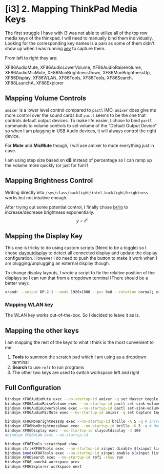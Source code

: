# \[i3\] 2. Mapping ThinkPad Media Keys

The first struggle I have with i3 was not able to utilize all of the top row media keys of the thinkpad. I will need to manually bind them individually. Looking for the corresponding key names is a pain as some of them didn't show up when I was running [xev](https://www.x.org/releases/X11R7.7/doc/man/man1/xev.1.xhtml) to capture them.

From left to right they are:

XF86AudioMute, XF86AudioLowerVolume, XF86AudioRaiseVolume, XF86AudioMicMute, XF86MonBrightnessDown, XF86MonBrightnessUp, XF86Display, XF86WLAN, XF86Tools, XF86Tools, XF86Search, XF86LaunchA, XF86Explorer

## Mapping Volume Controls

`amixer` is a lower level control compared to `pactl` IMO. `amixer` does give me more control over the sound cards but `pactl` seems to be the one that controls default output devices. To make life easier, I chose to bind `pactl` commands to volume controls to set volume of the "Default Output Device" so when I am plugging in USB Audio devices, it will always control the right device.

For **Mute** and **MicMute** though, I will use amixer to mute everything just in case.

I am using step size based on **dB** instead of percentage so I can ramp up the volume more quickly (or just for fun?)

## Mapping Brightness Control

Writing directly into `/sys/class/backlight/intel_backlight/brightness` works but not intuitive enough.

After trying out some potential control, I finally chose [brillo](https://gitlab.com/cameronnemo/brillo) to increase/decrease brightness exponentially.
$$
y = t^x
$$

## Mapping the Display Key

This one is tricky to do using custom scripts (Need to be a toggle) so I chose [xlayoutdisplay](https://github.com/alex-courtis/xlayoutdisplay) to detect all connected display and update the display configuration. However I do need to push the button to make it work when I am plugging/unplugging an external display though.

To change display layouts, I wrote a script to fix the relative position of the displays so I can run that from a dropdown terminal (There should be a better way):

```bash
xrandr --output DP-2-1 --mode 1920x1080 --pos 0x0 --rotation normal; xrandr --output eDP-1 --mode 1920x1080 --pos 0x1080 --rotation normal
```

### Mapping WLAN key

The WLAN key works out-of-the-box. So I decided to leave it as is.

## Mapping the other keys

I am mapping the rest of the keys to what I think is the most convenient to me:

1. **Tools** to summon the scratch pad which I am using as a dropdown terminal
2. **Search** to use `rofi` to run programs
3. The other two keys are used to switch workspace left and right

## Full Configuration

```bash
bindsym XF86AudioMute exec --no-startup-id amixer -q set Master toggle
bindsym XF86AudioRaiseVolume exec --no-startup-id pactl set-sink-volume $(pacmd info | grep "Default sink name" | cut -d ":" -f2- | xargs) +2dB
bindsym XF86AudioLowerVolume exec --no-startup-id pactl set-sink-volume $(pacmd info | grep "Default sink name" | cut -d ":" -f2- | xargs) -2dB
bindsym XF86AudioMicMute exec --no-startup-id amixer -q set Capture toggle

bindsym XF86MonBrightnessUp exec --no-startup-id brillo -A 5 -q # increase screen brightness
bindsym XF86MonBrightnessDown exec --no-startup-id brillo -U 5 -q # decrease screen brightness
bindsym XF86Display exec --no-startup-id xlayoutdisplay -d 100
#bindsym XF86WLAN exec --no-startup-id

bindsym XF86Tools scratchpad show 
bindsym ctrl+XF86Tools exec --no-startup-id xinput disable $(xinput list | grep Synaptics | awk '{print $5}' | cut -c 4-)
bindsym $mod+XF86Tools exec --no-startup-id xinput enable $(xinput list | grep Synaptics | awk '{print $5}' | cut -c 4-)
bindsym XF86Search exec --no-startup-id rofi -show run
bindsym XF86LaunchA workspace prev
bindsym XF86Explorer workspace next
```

